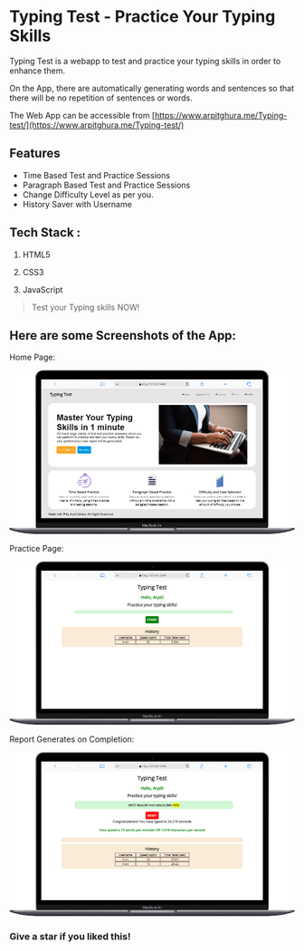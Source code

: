 #  Typing Test - Practice Your Typing Skills

Typing Test is a webapp to test and practice your typing skills in order to enhance them. 

On the App, there are automatically generating words and sentences so that there will be no repetition of sentences or words.

The Web App can be accessible from [https://www.arpitghura.me/Typing-test/](https://www.arpitghura.me/Typing-test/)

## Features 
<ul>
    <li>Time Based Test and Practice Sessions</li>
    <li>Paragraph Based Test and Practice Sessions</li>
    <li>Change Difficulty Level as per you.</li>
    <li>History Saver with Username</li>
</ul>

## Tech Stack : 

1. HTML5

2. CSS3

3. JavaScript

> Test your Typing skills NOW!

## Here are some Screenshots of the App: 

Home Page:

<img src="./assets/Homepage.png">

Practice Page:

<img src="./assets/PracticePage.png">

Report Generates on Completion:

<img src="./assets/Report.png">

### Give a star if you liked this!